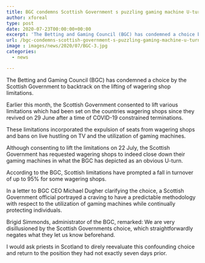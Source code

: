 ```yaml
---
title: BGC condemns Scottish Government s puzzling gaming machine U-turn
author: xforeal 
type: post
date: 2020-07-23T00:00:00+00:00
excerpt: 'The Betting and Gaming Council (BGC) has condemned a choice by the Scottish Government to backtrack on the lifting of wagering shop restrictions '
url: /bgc-condemns-scottish-government-s-puzzling-gaming-machine-u-turn/
image : images/news/2020/07/BGC-3.jpg
categories:
  - news

---
```

The Betting and Gaming Council (BGC) has condemned a choice by the Scottish Government to backtrack on the lifting of wagering shop limitations. 

Earlier this month, the Scottish Government consented to lift various limitations which had been set on the countries wagering shops since they revived on 29 June after a time of COVID-19 constrained terminations. 

These limitations incorporated the expulsion of seats from wagering shops and bans on live hustling on TV and the utilization of gaming machines. 

Although consenting to lift the limitations on 22 July, the Scottish Government has requested wagering shops to indeed close down their gaming machines in what the BGC has depicted as an obvious U-turn. 

According to the BGC, Scottish limitations have prompted a fall in turnover of up to 95&percnt; for some wagering shops. 

In a letter to BGC CEO Michael Dugher clarifying the choice, a Scottish Government official portrayed a craving to have a predictable methodology with respect to the utilization of gaming machines while continually protecting individuals. 

Brigid Simmonds, administrator of the BGC, remarked: We are very disillusioned by the Scottish Governments choice, which straightforwardly negates what they let us know beforehand. 

I would ask priests in Scotland to direly reevaluate this confounding choice and return to the position they had not exactly seven days prior.
